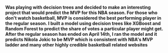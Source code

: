 **Was playing with decision trees and decided to make an interesting project that would predict the MVP for this NBA season. For those who don't watch basketball, MVP is considered the best performing player in the regular season. I built a model using decision trees like XGBoost and Random Forest to predict the share of votes a particular player might get. After the regular season has ended on April 14th, I ran the model and it predicts Nikola Jokic to be MVP which is consistent with NBA's MVP ladder and many other highly credible basketball related websites**
